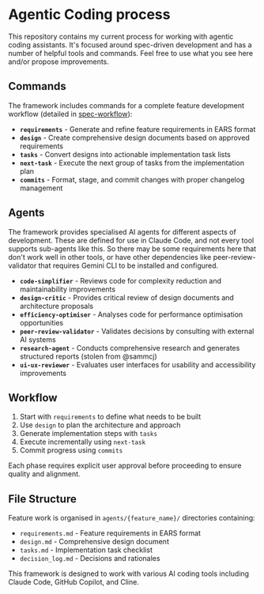 # Agentic Coding process

This repository contains my current process for working with agentic coding assistants. It's focused around spec-driven development and has a number of helpful tools and commands. Feel free to use what you see here and/or propose improvements.

## Commands

The framework includes commands for a complete feature development workflow (detailed in [spec-workflow](spec-workflow.md)):

- **`requirements`** - Generate and refine feature requirements in EARS format
- **`design`** - Create comprehensive design documents based on approved requirements
- **`tasks`** - Convert designs into actionable implementation task lists
- **`next-task`** - Execute the next group of tasks from the implementation plan
- **`commits`** - Format, stage, and commit changes with proper changelog management

## Agents

The framework provides specialised AI agents for different aspects of development. These are defined for use in Claude Code, and not every tool supports sub-agents like this. So there may be some requirements here that don't work well in other tools, or have other dependencies like peer-review-validator that requires Gemini CLI to be installed and configured.

- **`code-simplifier`** - Reviews code for complexity reduction and maintainability improvements
- **`design-critic`** - Provides critical review of design documents and architecture proposals
- **`efficiency-optimiser`** - Analyses code for performance optimisation opportunities
- **`peer-review-validator`** - Validates decisions by consulting with external AI systems
- **`research-agent`** - Conducts comprehensive research and generates structured reports (stolen from @sammcj)
- **`ui-ux-reviewer`** - Evaluates user interfaces for usability and accessibility improvements

## Workflow

1. Start with `requirements` to define what needs to be built
2. Use `design` to plan the architecture and approach
3. Generate implementation steps with `tasks`
4. Execute incrementally using `next-task`
5. Commit progress using `commits`

Each phase requires explicit user approval before proceeding to ensure quality and alignment.

## File Structure

Feature work is organised in `agents/{feature_name}/` directories containing:
- `requirements.md` - Feature requirements in EARS format
- `design.md` - Comprehensive design document
- `tasks.md` - Implementation task checklist
- `decision_log.md` - Decisions and rationales

This framework is designed to work with various AI coding tools including Claude Code, GitHub Copilot, and Cline.